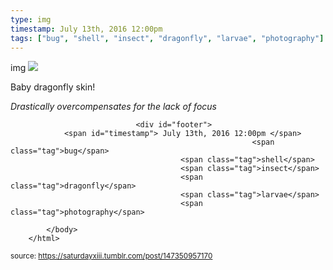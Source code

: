 ```yaml
---
type: img
timestamp: July 13th, 2016 12:00pm
tags: ["bug", "shell", "insect", "dragonfly", "larvae", "photography"]
---
```

img
<img src="https://saturdayxiii.github.io/media/147350957170.jpg"/>
                                                                                          
Baby dragonfly skin!

*Drastically overcompensates for the lack of focus*
 
                                    
                
                
                
                
                                <div id="footer">
                <span id="timestamp"> July 13th, 2016 12:00pm </span>
                                                          <span class="tag">bug</span>
                                          <span class="tag">shell</span>
                                          <span class="tag">insect</span>
                                          <span class="tag">dragonfly</span>
                                          <span class="tag">larvae</span>
                                          <span class="tag">photography</span>
                                                    
            </body>
        </html>

        
<small>source: https://saturdayxiii.tumblr.com/post/147350957170</small>